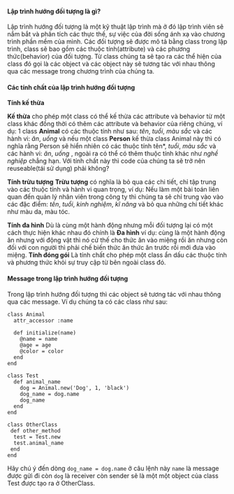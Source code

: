 #### Lập trình hướng đối tượng là gì?

Lập trình hướng đối tượng là một kỹ thuật lập trình  mà ở đó lập trình viên sẽ nắm bắt và phân tích các thực thế, sự việc của đời sống ánh xạ vào chương trình phần mềm của mình. Các đối tượng sẽ được mô tả bằng class trong lập trình, class sẽ bao gồm các thuộc tính(attribute) và các phương thức(behavior) của đối tượng. Từ class chúng ta sẽ tạo ra các thể hiện của class đó gọi là các object và các object này sẽ tương tác với nhau thông qua các message trong chương trình của chúng ta.

#### Các tính chất của lập trình hướng đối tượng

**Tính kế thừa**

  **Kế  thừa** cho phép một class có thể  kế thừa các attribute và behavior từ một class khác đồng thời có thêm các attribute và behavior của riêng chúng, ví dụ: 1 class **Animal** có các thuộc tính như sau: *tên*, *tuổi*, *màu sắc* và các hành vi: *ăn*, *uống* và nếu một class **Person** kế thừa class Animal này thì có nghĩa rằng Person sẽ hiển nhiên có các thuộc tính tên*, *tuổi*, *màu sắc* và các hành vi: *ăn*, *uống* , ngoài ra có thể  có thêm thuộc tính khác như *nghề nghiệp* chẳng hạn. Với tính chất này thì code của chúng ta sẽ trở nên reuseable(tái sử dụng) phải không?

**Tính trừu tượng**
  **Trừu tượng**  có nghĩa là bỏ qua các chi tiết, chỉ tập trung vào các thuộc tính và hành vi quan trọng, ví dụ: Nếu làm một bài toán liên quan đến quản lý nhân   viên trong công ty thì chúng ta sẽ chỉ trung vào vào các đặc điểm: *tên*, *tuổi*, *kinh nghiệm*, *kĩ năng* và bỏ qua những chi tiết khác như màu da, màu tóc.

**Tính đa hình**
 Dù là cùng một hành động nhưng mỗi đối tượng lại có một cách thực hiện khác nhau đó chính là **Đa hình** ví dụ: cùng là một hành động ăn nhưng với động vật thì     nó cứ thế cho thức ăn vào miệng rồi ăn nhưng còn đối với con người thì phải chế biến thức ăn thức ăn trước rồi mới đưa vào miệng.
**Tính đóng gói**
  Là tính chất cho phép một class ẩn dấu các thuộc tính và phương thức khỏi sự truy cập từ bên ngoài class đó.
#### Message trong lập trình hướng đối tượng
  Trong lập trình hướng đối tượng thì các object sẽ tương tác với nhau thông qua các message.
  Ví dụ chúng ta có các class như sau:
  ```
  class Animal
    attr_accessor :name
    
    def initialize(name)
      @name = name
      @age = age
      @color = color
    end
  end

  class Test
    def animal_name
      dog = Animal.new('Dog', 1, 'black')
      dog_name = dog.name
      dog_name
    end
  end

  class OtherClass
   def other_method
    test = Test.new
    test.animal_name
   end
  end
  ```
Hãy chú ý đến dòng `dog_name = dog.name` ở câu lệnh này `name` là message được gửi đi còn `dog` là receiver còn sender sẽ là một một object của class Test được tạo ra ở OtherClass.
